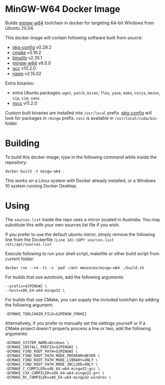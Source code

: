 # MinGW-W64 Docker Image

Builds [mingw-w64][] toolchain in docker for targeting 64-bit Windows from Ubuntu 20.04.

This docker image will contain following software built from source:

* [pkg-config][] v0.29.2
* [cmake][] v3.19.2
* [binutils][] v2.35.1
* [mingw-w64][] v8.0.0
* [gcc][] v10.2.0
* [nasm][] v2.15.02

Extra binaries:

* extra Ubuntu packages: `wget`, `patch`, `bison`, `flex`, `yasm`, `make`, `ninja`, `meson`, `zip`, `vim`, `nano`.
* [nvcc][] v11.2.0

Custom built binaries are installed into `/usr/local` prefix. [pkg-config][] will look for packages in `/mingw` prefix. `nvcc` is available in `/usr/local/cuda/bin` folder.

# Building
To build this docker image, type in the following command while inside the repository:

    docker build -t mingw-w64 .

This works on a Linux system with Docker already installed, or a Windows 10 system running Docker Desktop.

# Using

The `sources.list` inside the repo uses a mirror located in Australia. You may substitute this with your own sources.list file if you wish.

If you prefer to use the default ubuntu mirror, simply remove the following line from the Dockerfile `(Line 18)`:
`COPY sources.list /etc/apt/sources.list`

Execute following to run your shell script, makefile or other build script from current folder:

    docker run --rm -ti -v `pwd`:/mnt mmozeiko/mingw-w64 ./build.sh

For builds that use autotools, add the following arguments:

    --prefix=${MINGW} \
    --host=x86_64-w64-mingw32 \

For builds that use CMake, you can supply the included toolchain by adding the following argument:

    -DCMAKE_TOOLCHAIN_FILE=${MINGW_CMAKE}

Alternatively, if you prefer to manually set the settings yourself or if a CMake project doesn't properly process a line or two, add the following arguments:

    -DCMAKE_SYSTEM_NAME=Windows \
    -DCMAKE_INSTALL_PREFIX=${MINGW} \
    -DCMAKE_FIND_ROOT_PATH=${MINGW} \
    -DCMAKE_FIND_ROOT_PATH_MODE_PROGRAM=NEVER \
    -DCMAKE_FIND_ROOT_PATH_MODE_LIBRARY=ONLY \
    -DCMAKE_FIND_ROOT_PATH_MODE_INCLUDE=ONLY \
    -DCMAKE_C_COMPILER=x86_64-w64-mingw32-gcc \
    -DCMAKE_CXX_COMPILER=x86_64-w64-mingw32-g++ \
    -DCMAKE_RC_COMPILER=x86_64-w64-mingw32-windres \

[pkg-config]: https://www.freedesktop.org/wiki/Software/pkg-config/
[cmake]: https://cmake.org/
[binutils]: https://www.gnu.org/software/binutils/
[mingw-w64]: https://mingw-w64.org/
[gcc]: https://gcc.gnu.org/
[nasm]: https://nasm.us/
[nvcc]: https://docs.nvidia.com/cuda/cuda-compiler-driver-nvcc/index.html
